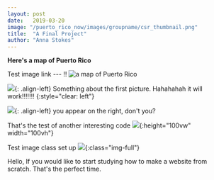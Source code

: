 ```yaml
---
layout: post
date:   2019-03-20
image: "/puerto_rico_now/images/groupname/csr_thumbnail.png"
title:  "A Final Project"
author: "Anna Stokes"
---
```

**Here's a map of Puerto Rico**

Test image link ---  !!
 ![a map of Puerto Rico](/puerto_rico_now/images/txu-pclmaps-topo-pr-san_juan-1940.jpg#full)
 



![](/puerto_rico_now/images/txu-pclmaps-topo-pr-san_juan-1940.jpg){: .align-left} Something about the first picture. Hahahahah it will work!!!!!!!
{:style="clear: left"}



![](/puerto_rico_now/images/txu-pclmaps-topo-pr-san_juan-1940.jpg){: .align-left}
you appear on the right, don't you?


That's the test of another interesting code
![](/puerto_rico_now/images/txu-pclmaps-topo-pr-san_juan-1940.jpg){:height="100vw" width="100vh"}


Test image class set up
![](/puerto_rico_now/images/txu-pclmaps-topo-pr-san_juan-1940.jpg){:class="img-full"}






Hello, If you would like to start studying how to make a website from scratch. That's the perfect time.
